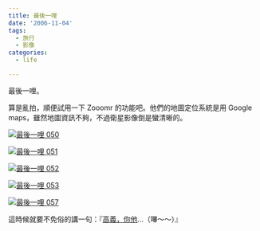 ```yaml
---
title: 最後一哩
date: '2006-11-04'
tags:
  - 旅行
  - 影像
categories:
  - life

---
```

最後一哩。  
  
算是亂拍，順便試用一下 Zooomr 的功能吧。他們的地圖定位系統是用 Google maps，雖然地圖資訊不夠，不過衛星影像倒是蠻清晰的。  
  

[![最後一哩 050](images/0.jpg)](http://beta.zooomr.com/photos/23014@Z01/341622/ "Zooomr Photo Sharing :: Photo Sharing")

  

[![最後一哩 051](images/1.jpg)](http://beta.zooomr.com/photos/23014@Z01/341616/ "Zooomr Photo Sharing :: Photo Sharing")

  

[![最後一哩 052](images/2.jpg)](http://beta.zooomr.com/photos/23014@Z01/341604/ "Zooomr Photo Sharing :: Photo Sharing")

  

[![最後一哩 053](images/3.jpg)](http://beta.zooomr.com/photos/23014@Z01/341602/ "Zooomr Photo Sharing :: Photo Sharing")

  

[![最後一哩 057](images/4.jpg)](http://beta.zooomr.com/photos/23014@Z01/341624/ "Zooomr Photo Sharing :: Photo Sharing")

  
  
這時候就要不免俗的講一句：『[高義，你他](http://www.google.com.tw/search?q=%E9%AB%98%E7%BE%A9%EF%BC%8C%E4%BD%A0%E4%BB%96&ie=utf-8&oe=utf-8&rls=org.mozilla:zh-TW:official&client=firefox)…（嗶～～）』